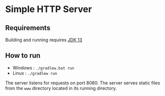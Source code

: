 # Simple HTTP Server

## Requirements

Building and running requires [JDK 13](https://www.oracle.com/technetwork/java/javase/downloads/jdk13-downloads-5672538.html)

## How to run

- Windows : `./gradlew.bat run`
- Linux : `./gradlew run`

The server listens for requests on port 8080.
The server serves static files from the `www` directory located in its running directory.


